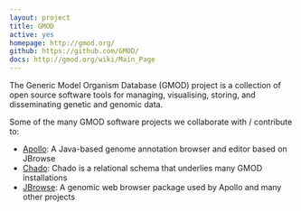 ```yaml
---
layout: project
title: GMOD
active: yes
homepage: http://gmod.org/
github: https://github.com/GMOD/
docs: http://gmod.org/wiki/Main_Page
---
```



The Generic Model Organism Database (GMOD) project is a collection of open source software tools for managing, visualising, storing, and disseminating genetic and genomic data.

Some of the many GMOD software projects we collaborate with / contribute to:

- [Apollo](https://genomearchitect.org): A Java-based genome annotation browser and editor based on JBrowse
- [Chado](http://gmod.org/wiki/Chado): Chado is a relational schema that underlies many GMOD installations
- [JBrowse](http://jbrowse.org): A genomic web browser package used by Apollo and many other projects

